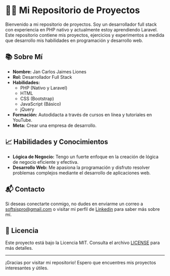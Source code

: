 # 👨‍💻 Mi Repositorio de Proyectos

Bienvenido a mi repositorio de proyectos. Soy un desarrollador full stack con experiencia en PHP nativo y actualmente estoy aprendiendo Laravel. Este repositorio contiene mis proyectos, ejercicios y experimentos a medida que desarrollo mis habilidades en programación y desarrollo web.

## 📚 Sobre Mí

- **Nombre:** Jan Carlos Jaimes Liones
- **Rol:** Desarrollador Full Stack
- **Habilidades:** 
  - PHP (Nativo y Laravel)
  - HTML
  - CSS (Bootstrap)
  - JavaScript (Básico)
  - jQuery
- **Formación:** Autodidacta a través de cursos en línea y tutoriales en YouTube.
- **Meta:** Crear una empresa de desarrollo.

## 📈 Habilidades y Conocimientos

- **Lógica de Negocio:** Tengo un fuerte enfoque en la creación de lógica de negocio eficiente y efectiva.
- **Desarrollo Web:** Me apasiona la programación y disfruto resolver problemas complejos mediante el desarrollo de aplicaciones web.

## 📬 Contacto

Si deseas conectarte conmigo, no dudes en enviarme un correo a [softsispro@gmail.com](mailto:softsispro@gmail.com) o visitar mi perfil de [Linkedin](https://www.linkedin.com/in/jacajali/) para saber más sobre mí.

## 📝 Licencia

Este proyecto está bajo la Licencia MIT. Consulta el archivo [LICENSE](LICENSE) para más detalles.

---

¡Gracias por visitar mi repositorio! Espero que encuentres mis proyectos interesantes y útiles. 

